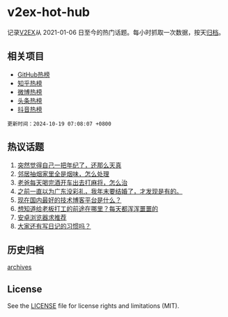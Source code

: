 # v2ex-hot-hub

 记录[V2EX](https://www.v2ex.com/)从 2021-01-06 日至今的热门话题。每小时抓取一次数据，按天[归档](archives)。
 
 ## 相关项目

- [GitHub热榜](https://github.com/snaildev/github-hot-hub)
- [知乎热榜](https://github.com/snaildev/zhihu-hot-hub)
- [微博热榜](https://github.com/snaildev/weibo-hot-hub)
- [头条热榜](https://github.com/snaildev/toutiao-hot-hub)
- [抖音热榜](https://github.com/snaildev/douyin-hot-hub)


 `更新时间：2024-10-19 07:08:07 +0800`

## 热议话题

1. [突然觉得自己一把年纪了，还那么天真](https://www.v2ex.com/t/1081477)
1. [邻居抽烟家里全是烟味，怎么处理](https://www.v2ex.com/t/1081367)
1. [老爸每天喝完酒开车出去打麻将，怎么治](https://www.v2ex.com/t/1081394)
1. [之前一直以为广东没彩礼，我年末要结婚了，才发现是有的。](https://www.v2ex.com/t/1081424)
1. [现在国内最好的技术博客平台是什么？](https://www.v2ex.com/t/1081381)
1. [想知道给老板打工的前途在哪里？每天都浑浑噩噩的](https://www.v2ex.com/t/1081361)
1. [安卓浏览器求推荐](https://www.v2ex.com/t/1081415)
1. [大家还有写日记的习惯吗？](https://www.v2ex.com/t/1081404)

## 历史归档

[archives](archives)

## License

See the [LICENSE](LICENSE) file for license rights and limitations (MIT).
